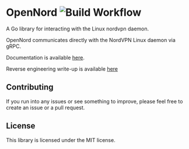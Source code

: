 # OpenNord ![Build Workflow](https://github.com/adamdb5/opennord/actions/workflows/go-build.yml/badge.svg)

A Go library for interacting with the Linux nordvpn daemon. 

OpenNord communicates directly with the NordVPN Linux daemon via gRPC.

Documentation is available [here](https://adamdb5.github.io/opennord).

Reverse engineering write-up is available [here](https://adambruce.net/blog/reverse-engineering-nordvpn-client/)

## Contributing
If you run into any issues or see something to improve, please feel free to create an issue or a pull request.

## License
This library is licensed under the MIT license.
